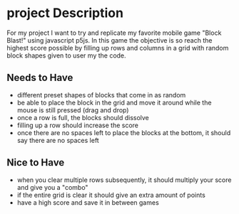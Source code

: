 # project Description
For my project I want to try and replicate my favorite mobile game "Block Blast!" using javascript p5js.
In this game the objective is so reach the highest score possible by filling up rows and columns in a grid with random block shapes given to user my the code.

## Needs to Have
- different preset shapes of blocks that come in as random
- be able to place the block in the grid and move it around while the mouse is still pressed (drag and drop)
- once a row is full, the blocks should dissolve
- filling up a row should increase the score
- once there are no spaces left to place the blocks at the bottom, it should say there are no spaces left

## Nice to Have
- when you clear multiple rows subsequently, it should multiply your score and give you a "combo"
- if the entire grid is clear it should give an extra amount of points 
- have a high score and save it in between games
